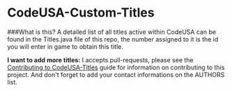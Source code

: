 CodeUSA-Custom-Titles
=====================

###What is this?
A detailed list of all titles active within CodeUSA can be found in the Titles.java file of this repo, the number assigned to it is the id you will enter in game to obtain this title.

**I want to add more titles:** I accepts pull-requests, please see the [Contributing to CodeUSA-Titles](https://github.com/Codeusa/CodeUSA-Custom-Titles/blob/master/CONTRIBUTING.md) guide for information on contributing to this project. And don't forget to add your contact informations on the AUTHORS list.
